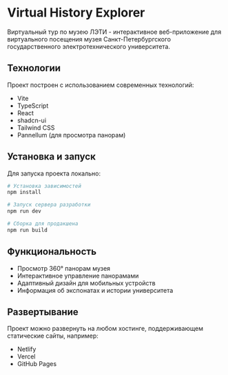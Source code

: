 # Virtual History Explorer

Виртуальный тур по музею ЛЭТИ - интерактивное веб-приложение для виртуального посещения музея Санкт-Петербургского государственного электротехнического университета.

## Технологии

Проект построен с использованием современных технологий:

- Vite
- TypeScript
- React
- shadcn-ui
- Tailwind CSS
- Pannellum (для просмотра панорам)

## Установка и запуск

Для запуска проекта локально:

```sh
# Установка зависимостей
npm install

# Запуск сервера разработки
npm run dev

# Сборка для продакшена
npm run build
```

## Функциональность

- Просмотр 360° панорам музея
- Интерактивное управление панорамами
- Адаптивный дизайн для мобильных устройств
- Информация об экспонатах и истории университета

## Развертывание

Проект можно развернуть на любом хостинге, поддерживающем статические сайты, например:
- Netlify
- Vercel
- GitHub Pages

